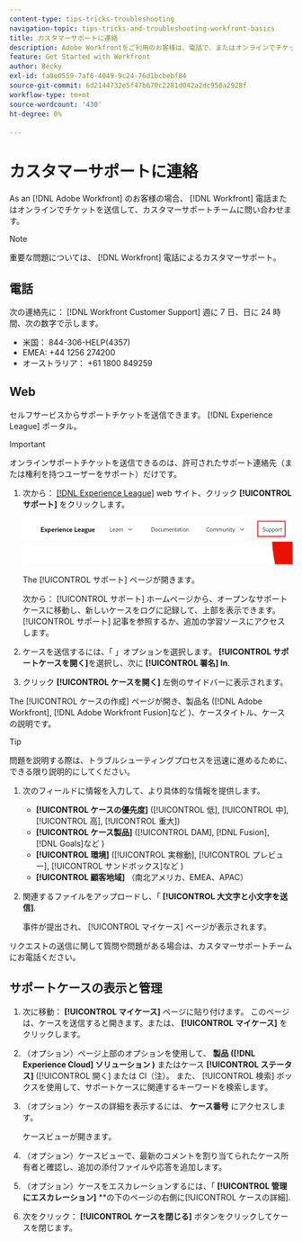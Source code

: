 ```yaml
---
content-type: tips-tricks-troubleshooting
navigation-topic: tips-tricks-and-troubleshooting-workfront-basics
title: カスタマーサポートに連絡
description: Adobe Workfrontをご利用のお客様は、電話で、またはオンラインでチケットを送信することで、Workfrontカスタマーサポートチームに連絡できます。 この記事では、カスタマーサポートへの問い合わせ、サポートケースの表示と管理に関する手順について説明します。
feature: Get Started with Workfront
author: Becky
exl-id: fa8e0559-7af6-4049-9c24-76d1bcbebf84
source-git-commit: 6d2144732e5f47b670c2281d042a2dc950a2928f
workflow-type: tm+mt
source-wordcount: '430'
ht-degree: 0%

---
```


# カスタマーサポートに連絡

<!--Audited: 12/2023-->

<!--
<p>(We need to keep this as a standalone article. It is linked in multiple articles and FAQs.)</p>
-->

As an [!DNL Adobe Workfront] のお客様の場合、 [!DNL Workfront] 電話またはオンラインでチケットを送信して、カスタマーサポートチームに問い合わせます。

>[!NOTE]
>
>重要な問題については、 [!DNL Workfront] 電話によるカスタマーサポート。

## 電話

次の連絡先に： [!DNL Workfront Customer Support] 週に 7 日、日に 24 時間、次の数字で示します。

* 米国： 844-306-HELP(4357)
* EMEA: +44 1256 274200
* オーストラリア： +61 1800 849259

## Web

セルフサービスからサポートチケットを送信できます。 [!DNL Experience League] ポータル。

>[!IMPORTANT]
>
>オンラインサポートチケットを送信できるのは、許可されたサポート連絡先（または権利を持つユーザーをサポート）だけです。


1. 次から： [[!DNL Experience League]](https://experienceleague.adobe.com) web サイト、クリック **[!UICONTROL サポート]**  をクリックします。

   ![](assets/experience-league-top-navigation-with-support-highlighted.png)

   The [!UICONTROL サポート] ページが開きます。

   次から： [!UICONTROL サポート] ホームページから、オープンなサポートケースに移動し、新しいケースをログに記録して、上部を表示できます。 [!UICONTROL サポート] 記事を参照するか、追加の学習ソースにアクセスします。

1. ケースを送信するには、「 」オプションを選択します。 **[!UICONTROL サポートケースを開く]**&#x200B;を選択し、次に **[!UICONTROL 署名] In**.

1. クリック **[!UICONTROL ケースを開く]** 左側のサイドバーに表示されます。

<!--
   ![](assets/left-nav-bar-for-exl-support-portal.png)
-->

The [!UICONTROL ケースの作成] ページが開き、製品名 ([!DNL Adobe Workfront], [!DNL Adobe Workfront Fusion]など )、ケースタイトル、ケースの説明です。

>[!TIP]
>
>問題を説明する際は、トラブルシューティングプロセスを迅速に進めるために、できる限り説明的にしてください。


1. 次のフィールドに情報を入力して、より具体的な情報を提供します。

   * **[!UICONTROL ケースの優先度]** ([!UICONTROL 低], [!UICONTROL 中], [!UICONTROL 高], [!UICONTROL 重大])
   * **[!UICONTROL ケース製品]** ([!UICONTROL DAM], [!DNL Fusion], [!DNL Goals]など )
   * **[!UICONTROL 環境]** ([!UICONTROL 実稼動], [!UICONTROL プレビュー], [!UICONTROL サンドボックス]など )
   * **[!UICONTROL 顧客地域]** （南北アメリカ、EMEA、APAC）

1. 関連するファイルをアップロードし、「 **[!UICONTROL 大文字と小文字を送信]**.

   事件が提出され、 [!UICONTROL マイケース] ページが表示されます。

   <!--
   [](assets/all-cases-list-exl-support-portal.png)
   -->

リクエストの送信に関して質問や問題がある場合は、カスタマーサポートチームにお電話ください。


## サポートケースの表示と管理

1. 次に移動： **[!UICONTROL マイケース]** ページに貼り付けます。 このページは、ケースを送信すると開きます。または、 **[!UICONTROL マイケース]** をクリックします。

1. （オプション）ページ上部のオプションを使用して、 **製品 ([!DNL Experience Cloud] ソリューション )** またはケース **[!UICONTROL ステータス]** ([!UICONTROL 開く] または Cl（注）。 また、 [!UICONTROL 検索] ボックスを使用して、サポートケースに関連するキーワードを検索します。

1. （オプション）ケースの詳細を表示するには、 **ケース番号** にアクセスします。

   ケースビューが開きます。

1. （オプション）ケースビューで、最新のコメントを割り当てられたケース所有者と確認し、追加の添付ファイルや応答を追加します。

1. （オプション）ケースをエスカレーションするには、「 **[!UICONTROL 管理にエスカレーション]** **の下のページの右側に[!UICONTROL ケースの詳細].

1. 次をクリック： **[!UICONTROL ケースを閉じる]** ボタンをクリックしてケースを閉じます。


<!--drafted: I took the information above from this blog post by Jon Chen (on September 13, 2022): https://experienceleaguecommunities.adobe.com/t5/workfront-blogs/how-to-submit-a-support-ticket-on-experience-league/ba-p/461737)

- this is the information that was there before - pointing to WorkfrontOne: 

If you are logged in as an Authorized Support Contact, you can contact Workfront Customer Support through the Workfront One site and create a case, formally called a ticket.

1. Log in to [**one.workfront.com**](https://one.workfront.com/) as an Authorized Support Contact.
1. On the **Home** page, click **Support**.

   ![](assets/supporthome-350x138.png)

   The Customer Support page displays.

   >[!NOTE]
   >
   >If you don't see the Support option on the Home page, you are not an Authorized Support Contact. Your Workfront administrator can contact Workfront Customer Support and request you be added an Authorized Support Contact. If you are the only Workfront administrator for your organization, contact the Workfront Support team by phone.

1. Complete the fields in the **Create a Support Case** form. All fields are required.  

   <table style="table-layout:auto">
    <tr>
        <td><strong>Subject</strong></td>
        <td>Type a brief question or explanation of the issue you are experiencing.</td>
    </tr>
    <tr>
        <td><strong>Description</strong></td>
        <td>Type a detailed description of the issue. Include as much information as possible.</td>
    </tr>
    <tr>
        <td><strong>Priority</strong></td>
        <td> </td>
    </tr>
    <tr>
        <td><strong>Case Product</strong></td>
        <td>Select the product in which you are experiencing the issue. If the issue is not related to a specific product, select None.</td>
    </tr>
    <tr>
        <td><strong>Product Area</strong></td>
        <td>Select the area of the product that best relates to the issue. If the related area is not listed in the drop-down menu, select Not Listed.</td>
    </tr>
    <tr>
        <td><strong>Environment</strong></td>
        <td>Select the environment in which the issue occurs. If you are seeing the issue in both the Production and Sandbox environments, please select Production.</td>
    </tr>
    <tr>
        <td><strong>Customer Region</strong></td>
        <td> </td>
    </tr>
   </table>

1. (Optional) Attach a file, such as an image or video file.

   1. At the bottom of the form, click **Upload File**.
   1. Click **Upload File**, then browse for and select the desired file.

      ![](assets/supportselectfile-350x368.png)

   1. Click **Done** to upload the file to the case.

1. Click **Submit** to submit the case to Workfront Customer Support.

-->


